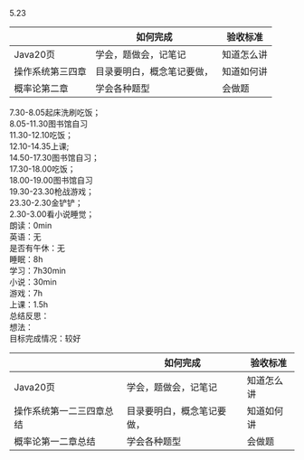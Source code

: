 5.23

| <br /> | 如何完成 | 验收标准 |
| --- | --- | --- |
| Java20页<br /> | 学会，题做会，记笔记<br /> | 知道怎么讲 |
| 操作系统第三四章 | 目录要明白，概念笔记要做， | 知道如何讲 |
| 概率论第二章 | 学会各种题型 | 会做题 |

7.30-8.05起床洗刷吃饭；<br />8.05-11.30图书馆自习<br />11.30-12.10吃饭；<br />12.10-14.35上课;<br />14.50-17.30图书馆自习；<br />17.30-18.00吃饭；<br />18.00-19.00图书馆自习<br />19.30-23.30枪战游戏；<br />23.30-2.30金铲铲；<br />2.30-3.00看小说睡觉；<br />朗读：0min<br />英语：无<br />是否有午休：无<br />睡眠：8h<br />学习：7h30min<br />小说：30min<br />游戏：7h<br />上课：1.5h<br />总结反思：<br />想法：<br />目标完成情况：较好

| <br /> | 如何完成 | 验收标准 |
| --- | --- | --- |
| Java20页<br /> | 学会，题做会，记笔记<br /> | 知道怎么讲 |
| 操作系统第一二三四章总结 | 目录要明白，概念笔记要做， | 知道如何讲 |
| 概率论第一二章总结 | 学会各种题型 | 会做题 |

